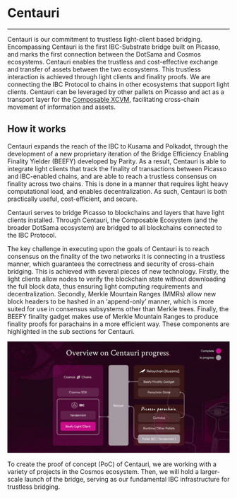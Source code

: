 # Centauri

---

Centauri is our commitment to trustless light-client based bridging. 
Encompassing Centauri is the first IBC-Substrate bridge built on Picasso, and marks the first connection between the DotSama and Cosmos ecosystems. 
Centauri enables the trustless and cost-effective exchange and transfer of assets between the two ecosystems. 
This trustless interaction is achieved through light clients and finality proofs. 
We are connecting the IBC Protocol to chains in other ecosystems that support light clients. 
Centauri can be leveraged by other pallets on Picasso and act as a transport layer for the [Composable XCVM](./cross-chain-virtual-machine.md), facilitating cross-chain movement of information and assets.


## How it works

Centauri expands the reach of the IBC to Kusama and Polkadot, through the development of a new proprietary iteration of the Bridge Efficiency Enabling Finality Yielder (BEEFY) developed by Parity. 
As a result, Centauri is able to integrate light clients that track the finality of transactions between Picasso and IBC-enabled chains, and are able to reach a trustless consensus on finality across two chains. 
This is done in a manner that requires light heavy computational load, and enables decentralization. 
As such, Centauri is both practically useful, cost-efficient, and secure.

Centauri serves to bridge Picasso to blockchains and layers that have light clients installed. 
Through Centauri, the Composable Ecosystem (and the broader DotSama ecosystem) are bridged to all blockchains connected to the IBC Protocol.

The key challenge in executing upon the goals of Centauri is to reach consensus on the finality of the two networks it is connecting in a trustless manner, which guarantees the correctness and security of cross-chain bridging. 
This is achieved with several pieces of new technology. Firstly, the light clients allow nodes to verify the blockchain state without downloading the full block data, thus ensuring light computing requirements and decentralization. 
Secondly, Merkle Mountain Ranges (MMRs) allow new block headers to be hashed in an ‘append-only’ manner, which is more suited for use in consensus subsystems other than Merkle trees. 
Finally, the BEEFY finality gadget makes use of Merkle Mountain Ranges to produce finality proofs for parachains in a more efficient way. 
These components are highlighted in the sub sections for Centauri.


![overview_centauri_progress](./overview-centauri-progress.png)


To create the proof of concept (PoC) of Centauri, we are working with a variety of projects in the Cosmos ecosystem. 
Then, we will hold a larger-scale launch of the bridge, serving as our fundamental IBC infrastructure for trustless bridging.
